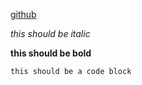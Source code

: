 [github](https://github.com/)

*this should be italic*

**this should be bold**

```
this should be a code block
```